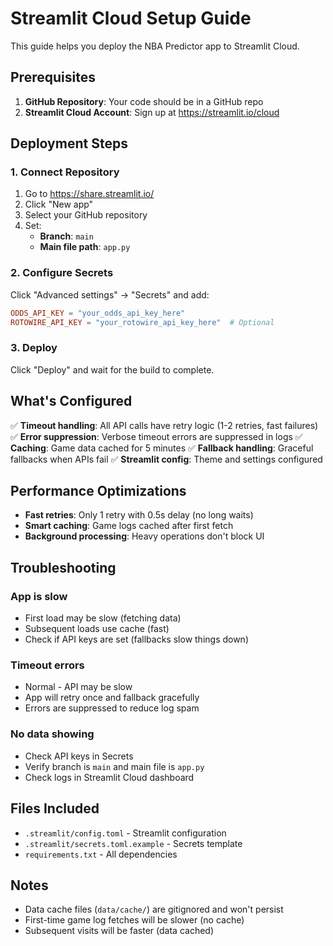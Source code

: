 # Streamlit Cloud Setup Guide

This guide helps you deploy the NBA Predictor app to Streamlit Cloud.

## Prerequisites

1. **GitHub Repository**: Your code should be in a GitHub repo
2. **Streamlit Cloud Account**: Sign up at https://streamlit.io/cloud

## Deployment Steps

### 1. Connect Repository

1. Go to https://share.streamlit.io/
2. Click "New app"
3. Select your GitHub repository
4. Set:
   - **Branch**: `main`
   - **Main file path**: `app.py`

### 2. Configure Secrets

Click "Advanced settings" → "Secrets" and add:

```toml
ODDS_API_KEY = "your_odds_api_key_here"
ROTOWIRE_API_KEY = "your_rotowire_api_key_here"  # Optional
```

### 3. Deploy

Click "Deploy" and wait for the build to complete.

## What's Configured

✅ **Timeout handling**: All API calls have retry logic (1-2 retries, fast failures)
✅ **Error suppression**: Verbose timeout errors are suppressed in logs
✅ **Caching**: Game data cached for 5 minutes
✅ **Fallback handling**: Graceful fallbacks when APIs fail
✅ **Streamlit config**: Theme and settings configured

## Performance Optimizations

- **Fast retries**: Only 1 retry with 0.5s delay (no long waits)
- **Smart caching**: Game logs cached after first fetch
- **Background processing**: Heavy operations don't block UI

## Troubleshooting

### App is slow
- First load may be slow (fetching data)
- Subsequent loads use cache (fast)
- Check if API keys are set (fallbacks slow things down)

### Timeout errors
- Normal - API may be slow
- App will retry once and fallback gracefully
- Errors are suppressed to reduce log spam

### No data showing
- Check API keys in Secrets
- Verify branch is `main` and main file is `app.py`
- Check logs in Streamlit Cloud dashboard

## Files Included

- `.streamlit/config.toml` - Streamlit configuration
- `.streamlit/secrets.toml.example` - Secrets template
- `requirements.txt` - All dependencies

## Notes

- Data cache files (`data/cache/`) are gitignored and won't persist
- First-time game log fetches will be slower (no cache)
- Subsequent visits will be faster (data cached)

